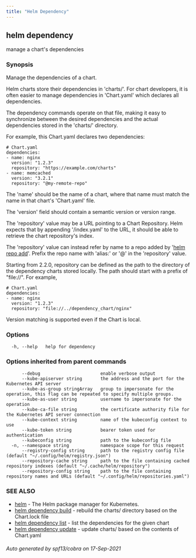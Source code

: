 ```yaml
---
title: "Helm Dependency"
---
```


## helm dependency

manage a chart's dependencies

### Synopsis


Manage the dependencies of a chart.

Helm charts store their dependencies in 'charts/'. For chart developers, it is
often easier to manage dependencies in 'Chart.yaml' which declares all
dependencies.

The dependency commands operate on that file, making it easy to synchronize
between the desired dependencies and the actual dependencies stored in the
'charts/' directory.

For example, this Chart.yaml declares two dependencies:

    # Chart.yaml
    dependencies:
    - name: nginx
      version: "1.2.3"
      repository: "https://example.com/charts"
    - name: memcached
      version: "3.2.1"
      repository: "@my-remote-repo"


The 'name' should be the name of a chart, where that name must match the name
in that chart's 'Chart.yaml' file.

The 'version' field should contain a semantic version or version range.

The 'repository' value may be a URL pointing to a Chart Repository. Helm
expects that by appending '/index.yaml' to the URL, it should be able to
retrieve the chart repository's index.

The 'repository' value can instead refer by name to a repo added by
'[helm repo add](helm_repo_add.md)'. Prefix the repo name with 'alias:' or
'@' in the 'repository' value.

Starting from 2.2.0, repository can be defined as the path to the directory of
the dependency charts stored locally. The path should start with a prefix of
"file://". For example,

    # Chart.yaml
    dependencies:
    - name: nginx
      version: "1.2.3"
      repository: "file://../dependency_chart/nginx"

Version matching is supported even if the Chart is local.


### Options

```
  -h, --help   help for dependency
```

### Options inherited from parent commands

```
      --debug                       enable verbose output
      --kube-apiserver string       the address and the port for the Kubernetes API server
      --kube-as-group stringArray   group to impersonate for the operation, this flag can be repeated to specify multiple groups.
      --kube-as-user string         username to impersonate for the operation
      --kube-ca-file string         the certificate authority file for the Kubernetes API server connection
      --kube-context string         name of the kubeconfig context to use
      --kube-token string           bearer token used for authentication
      --kubeconfig string           path to the kubeconfig file
  -n, --namespace string            namespace scope for this request
      --registry-config string      path to the registry config file (default "~/.config/helm/registry.json")
      --repository-cache string     path to the file containing cached repository indexes (default "~/.cache/helm/repository")
      --repository-config string    path to the file containing repository names and URLs (default "~/.config/helm/repositories.yaml")
```

### SEE ALSO

* [helm](helm.md)	 - The Helm package manager for Kubernetes.
* [helm dependency build](helm_dependency_build.md)	 - rebuild the charts/ directory based on the Chart.lock file
* [helm dependency list](helm_dependency_list.md)	 - list the dependencies for the given chart
* [helm dependency update](helm_dependency_update.md)	 - update charts/ based on the contents of Chart.yaml

###### Auto generated by spf13/cobra on 17-Sep-2021
